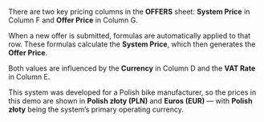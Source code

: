 There are two key pricing columns in the **OFFERS** sheet: **System Price** in Column F and **Offer Price** in Column G.

When a new offer is submitted, formulas are automatically applied to that row. These formulas calculate the **System Price**, which then generates the **Offer Price**.

Both values are influenced by the **Currency** in Column D and the **VAT Rate** in Column E.

This system was developed for a Polish bike manufacturer, so the prices in this demo are shown in **Polish złoty (PLN)** and **Euros (EUR)** — with **Polish złoty** being the system’s primary operating currency.
